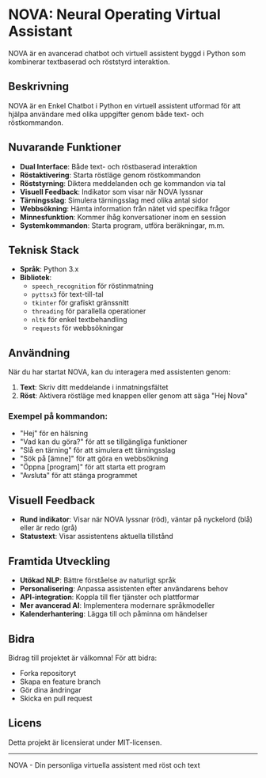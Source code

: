 # **NOVA: Neural Operating Virtual Assistant**

NOVA är en avancerad chatbot och virtuell assistent byggd i Python som kombinerar textbaserad och röststyrd interaktion.

## Beskrivning

NOVA är en Enkel Chatbot i Python en virtuell assistent utformad för att hjälpa användare med olika uppgifter genom både text- och röstkommandon. 

## Nuvarande Funktioner

- **Dual Interface**: Både text- och röstbaserad interaktion
- **Röstaktivering**: Starta röstläge genom röstkommandon
- **Röststyrning**: Diktera meddelanden och ge kommandon via tal
- **Visuell Feedback**: Indikator som visar när NOVA lyssnar
- **Tärningsslag**: Simulera tärningsslag med olika antal sidor
- **Webbsökning**: Hämta information från nätet vid specifika frågor
- **Minnesfunktion**: Kommer ihåg konversationer inom en session
- **Systemkommandon**: Starta program, utföra beräkningar, m.m.

## Teknisk Stack

- **Språk**: Python 3.x
- **Bibliotek**:
  - `speech_recognition` för röstinmatning
  - `pyttsx3` för text-till-tal
  - `tkinter` för grafiskt gränssnitt
  - `threading` för parallella operationer
  - `nltk` för enkel textbehandling
  - `requests` för webbsökningar

## Användning

När du har startat NOVA, kan du interagera med assistenten genom:

1. **Text**: Skriv ditt meddelande i inmatningsfältet
2. **Röst**: Aktivera röstläge med knappen eller genom att säga "Hej Nova"

### Exempel på kommandon:
- "Hej" för en hälsning
- "Vad kan du göra?" för att se tillgängliga funktioner
- "Slå en tärning" för att simulera ett tärningsslag
- "Sök på [ämne]" för att göra en webbsökning
- "Öppna [program]" för att starta ett program
- "Avsluta" för att stänga programmet

## Visuell Feedback
- **Rund indikator**: Visar när NOVA lyssnar (röd), väntar på nyckelord (blå) eller är redo (grå)
- **Statustext**: Visar assistentens aktuella tillstånd

## Framtida Utveckling

- **Utökad NLP**: Bättre förståelse av naturligt språk
- **Personalisering**: Anpassa assistenten efter användarens behov
- **API-integration**: Koppla till fler tjänster och plattformar
- **Mer avancerad AI**: Implementera modernare språkmodeller
- **Kalenderhantering**: Lägga till och påminna om händelser

## Bidra

Bidrag till projektet är välkomna! För att bidra:
- Forka repositoryt
- Skapa en feature branch
- Gör dina ändringar
- Skicka en pull request

## Licens

Detta projekt är licensierat under MIT-licensen.

---

NOVA - Din personliga virtuella assistent med röst och text